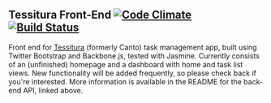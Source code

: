 ## Tessitura Front-End [![Code Climate](https://codeclimate.com/github/danascheider/canto-front-end/badges/gpa.svg)](https://codeclimate.com/github/danascheider/canto-front-end) [![Build Status](https://travis-ci.org/danascheider/canto-front-end.svg?branch=do-over)](https://travis-ci.org/danascheider/canto-front-end)
Front end for [Tessitura](https://github.com/danascheider/tessitura) (formerly Canto) task management app, built using Twitter Bootstrap and Backbone.js, tested with Jasmine. Currently consists of an (unfinished) homepage and a dashboard with home and task list views. New functionality will be added frequently, so please check back if you're interested. More information is available in the README for the back-end API, linked above.